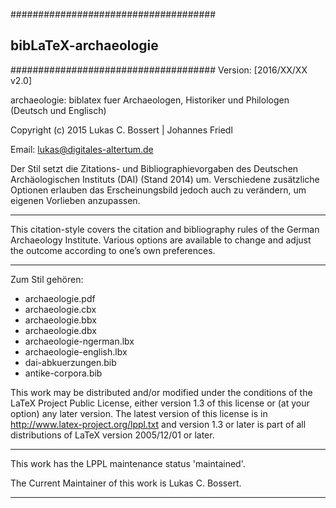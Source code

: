 #####################################
##      bibLaTeX-archaeologie     ##
#####################################
Version: [2016/XX/XX v2.0]

archaeologie: biblatex fuer Archaeologen, 
Historiker und Philologen (Deutsch und Englisch)

Copyright (c) 2015 Lukas C. Bossert | Johannes Friedl

Email: lukas@digitales-altertum.de

Der Stil setzt die Zitations- und Bibliographievorgaben 
des Deutschen Archäologischen Instituts (DAI) (Stand 2014) um. 
Verschiedene zusätzliche Optionen erlauben das Erscheinungsbild 
jedoch auch zu verändern, um eigenen Vorlieben anzupassen.
****
This citation-style covers the citation and bibliography rules of 
the German Archaeology Institute. 
Various options are available to change and adjust 
the outcome according to one’s own preferences.
****


Zum Stil gehören:
- archaeologie.pdf
- archaeologie.cbx
- archaeologie.bbx
- archaeologie.dbx
- archaeologie-ngerman.lbx
- archaeologie-english.lbx
- dai-abkuerzungen.bib
- antike-corpora.bib


This work may be distributed and/or modified under the
conditions of the LaTeX Project Public License, either version 1.3
of this license or (at your option) any later version.
The latest version of this license is in
http://www.latex-project.org/lppl.txt
and version 1.3 or later is part of all distributions of LaTeX
version 2005/12/01 or later.

***
This work has the LPPL maintenance status 'maintained'.

The Current Maintainer of this work is Lukas C. Bossert.
***

